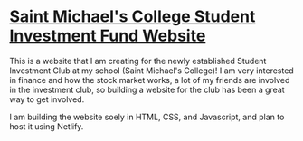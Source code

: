 # <u>Saint Michael's College Student Investment Fund Website</u>

This is a website that I am creating for the newly established Student Investment Club at my school (Saint Michael's College)! I am very interested in finance
and how the stock market works, a lot of my friends are involved in the investment club, so building a website for the club has been a great way to get involved.

I am building the website soely in HTML, CSS, and Javascript, and plan to host it using Netlify.